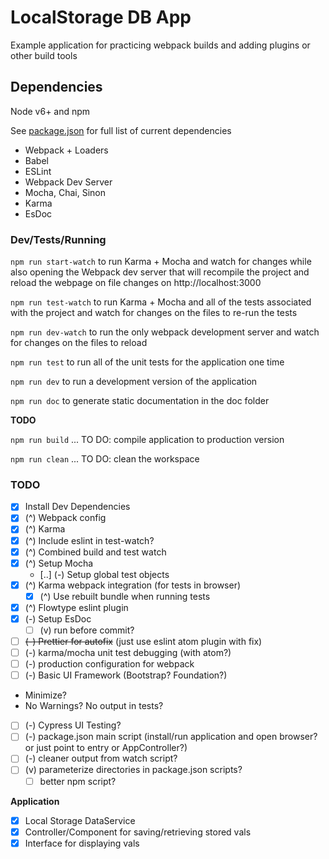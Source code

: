 # LocalStorage DB App

Example application for practicing webpack builds and adding plugins or other build tools


## Dependencies
Node v6+ and npm

See [package.json]() for full list of current dependencies
 - Webpack + Loaders
 - Babel
 - ESLint
 - Webpack Dev Server
 - Mocha, Chai, Sinon
 - Karma
 - EsDoc


### Dev/Tests/Running


`npm run start-watch` to run Karma + Mocha and watch for changes while also opening the Webpack dev server that will recompile the project and reload the webpage on file changes on http://localhost:3000

`npm run test-watch` to run Karma + Mocha and all of the tests associated with the project and watch for changes on the files to re-run the tests

`npm run dev-watch` to run the only webpack development server and watch for changes on the files to reload

`npm run test` to run all of the unit tests for the application one time

`npm run dev` to run a development version of the application

`npm run doc` to generate static documentation in the doc folder

**TODO**

`npm run build` ... TO DO: compile application to production version

`npm run clean` ... TO DO: clean the workspace

### TODO
 - [x] Install Dev Dependencies
 - [x] (^) Webpack config
 - [x] (^) Karma
 - [x] (^) Include eslint in test-watch?
 - [x] (^) Combined build and test watch
 - [x] (^) Setup Mocha
    - [..] (-) Setup global test objects
 - [x] (^) Karma webpack integration (for tests in browser)
    - [x] (^) Use rebuilt bundle when running tests
 - [x] (^) Flowtype eslint plugin
 - [x] (-) Setup EsDoc
    - [ ] (v) run before commit?
 - [ ] ~~(-) Prettier for autofix~~ (just use eslint atom plugin with fix)
 - [ ] (-) karma/mocha unit test debugging (with atom?)
 - [ ] (-) production configuration for webpack
 - [ ] (-) Basic UI Framework (Bootstrap? Foundation?)
  - Minimize?
  - No Warnings? No output in tests?
 - [ ] (-) Cypress UI Testing?
 - [ ] (-) package.json main script (install/run application and open browser? or just point to entry or AppController?)
 - [ ] (-) cleaner output from watch script?
 - [ ] (v) parameterize directories in package.json scripts?
    - [ ] better npm script?

**Application**
 - [x] Local Storage DataService
 - [x] Controller/Component for saving/retrieving stored vals
 - [x] Interface for displaying vals
